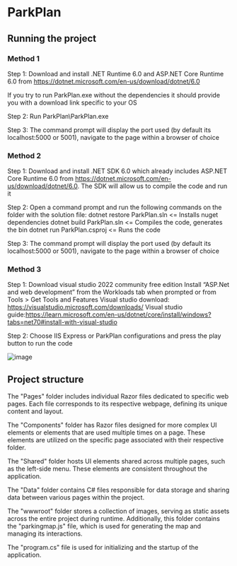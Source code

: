 # ParkPlan

## Running the project

### Method 1
Step 1: Download and install .NET Runtime 6.0 and ASP.NET Core Runtime 6.0 from https://dotnet.microsoft.com/en-us/download/dotnet/6.0

If you try to run ParkPlan.exe without the dependencies it should provide you with a download link specific to your OS

Step 2: Run ParkPlan\ParkPlan.exe

Step 3: The command prompt will display the port used (by default its localhost:5000 or 5001), navigate to the page within a browser of choice

### Method 2

Step 1: Download and install .NET SDK 6.0 which already includes ASP.NET Core Runtime 6.0 from https://dotnet.microsoft.com/en-us/download/dotnet/6.0. The SDK will allow us to compile the code and run it

Step 2: Open a command prompt and run the following commands on the folder with the solution file:
dotnet restore ParkPlan.sln <= Installs nuget dependencies
dotnet build ParkPlan.sln <= Compiles the code, generates the bin
dotnet run ParkPlan.csproj <= Runs the code

Step 3: The command prompt will display the port used (by default its localhost:5000 or 5001), navigate to the page within a browser of choice

### Method 3

Step 1: Download visual studio 2022 community free edition Install “ASP.Net and web development” from the Workloads tab when prompted or from Tools > Get Tools and Features
Visual studio download: https://visualstudio.microsoft.com/downloads/
Visual studio guide:https://learn.microsoft.com/en-us/dotnet/core/install/windows?tabs=net70#install-with-visual-studio

Step 2: Choose IIS Express or ParkPlan configurations and press the play button to run the code


![image](https://github.com/Gabmelom/ParkPlan/assets/60167780/5819b406-d150-4d03-9124-7f1ee99d4d99)

## Project structure

The "Pages" folder includes individual Razor files dedicated to specific web pages. Each file corresponds to its respective webpage, defining its unique content and layout.

The "Components" folder has Razor files designed for more complex UI elements or elements that are used multiple times on a page. These elements are utilized on the specific page associated with their respective folder.

The "Shared" folder hosts UI elements shared across multiple pages, such as the left-side menu. These elements are consistent throughout the application.

The "Data" folder contains C# files responsible for data storage and sharing data between various pages within the project.

The "wwwroot" folder stores a collection of images, serving as static assets across the entire project during runtime. Additionally, this folder contains the "parkingmap.js" file, which is used for generating the map and managing its interactions.

The "program.cs" file is used for initializing and the startup of the application.
